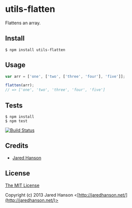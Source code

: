 # utils-flatten

Flattens an array.

## Install

    $ npm install utils-flatten

## Usage

```javascript
var arr = ['one', ['two', ['three', 'four'], 'five']];

flatten(arr);
// => ['one', 'two', 'three', 'four', 'five']
```

## Tests

    $ npm install
    $ npm test

[![Build Status](https://secure.travis-ci.org/jaredhanson/utils-flatten.png)](http://travis-ci.org/jaredhanson/utils-flatten)

## Credits

  - [Jared Hanson](http://github.com/jaredhanson)

## License

[The MIT License](http://opensource.org/licenses/MIT)

Copyright (c) 2013 Jared Hanson <[http://jaredhanson.net/](http://jaredhanson.net/)>
